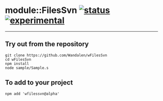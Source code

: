 
# module::FilesSvn  [![status](https://github.com/Wandalen/wFilesSvn/workflows/publish/badge.svg)](https://github.com/Wandalen/wFilesSvn/actions?query=workflow%3Apublish) [![experimental](https://img.shields.io/badge/stability-experimental-orange.svg)](https://github.com/emersion/stability-badges#experimental)

___

## Try out from the repository
```
git clone https://github.com/Wandalen/wFilesSvn
cd wFilesSvn
npm install
node sample/Sample.s
```

## To add to your project
```
npm add 'wfilessvn@alpha'
```





